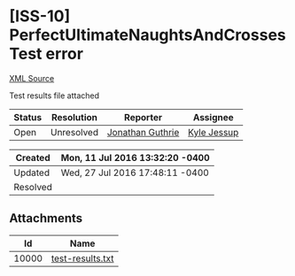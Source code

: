 # [ISS-10] PerfectUltimateNaughtsAndCrosses Test error

[XML Source](./xml/ISS-10.xml)
<p><p>Test results file attached</p></p>





Status|Resolution|Reporter|Assignee
------|----------|--------|--------
Open|Unresolved|[Jonathan Guthrie](jono)|[Kyle Jessup]($kjessup)





Created|Mon, 11 Jul 2016 13:32:20 -0400
-------|--------------
Updated|Wed, 27 Jul 2016 17:48:11 -0400
Resolved|



## Attachments





Id|Name
------|------------
10000|[test-results.txt](attachment/10000/test-results.txt)

